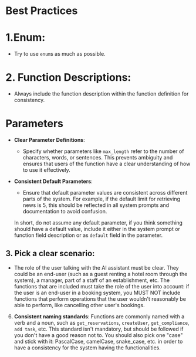 # Best Practices
# 1.Enum:

- Try to use `enum`s as much as possible.

# 2. Function Descriptions:

- Always include the function description within the function definition for consistency.

# Parameters 
- **Clear Parameter Definitions**:
    - Specify whether parameters like `max_length` refer to the number of characters, words, or sentences. This prevents ambiguity and ensures that users of the function have a clear understanding of how to use it effectively.


- **Consistent Default Parameters**:
    - Ensure that default parameter values are consistent across different parts of the system. For example, if the default limit for retrieving news is 5, this should be reflected in all system prompts and documentation to avoid confusion.

    In short, do not assume any default parameter, if you think something should have a default value, include it either in the system prompt or function field description or as `default` field in the parameter.

## 3. Pick a clear scenario:

- The role of the user talking with the AI assistant must be clear. They could be an end-user (such as a guest renting a hotel room through the system), a manager, part of a staff of an establishment, etc. The functions that are included must take the role of the user into account: if the user is an end-user in a booking system, you MUST NOT include functions that perform operations that the user wouldn't reasonably be able to perform, like cancelling other user's bookings.

6. **Consistent naming standards**: Functions are commonly named with a verb and a noun, such as `get_reservations`, `createUser`, `get_compliance`, `add task`, etc. This standard isn't mandatory, but should be followed if you don't have a good reason not to. You should also pick one "case" and stick with it: PascalCase, camelCase, snake_case, etc. in order to have a consistency for the system having the functionalities.
